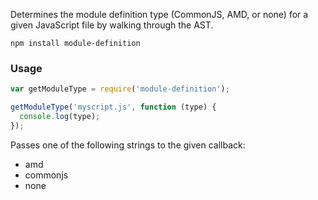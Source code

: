 Determines the module definition type (CommonJS, AMD, or none) for a given JavaScript file
by walking through the AST.

`npm install module-definition`

### Usage

```javascript
var getModuleType = require('module-definition');

getModuleType('myscript.js', function (type) {
  console.log(type);
});
```

Passes one of the following strings to the given callback:

* amd
* commonjs
* none
